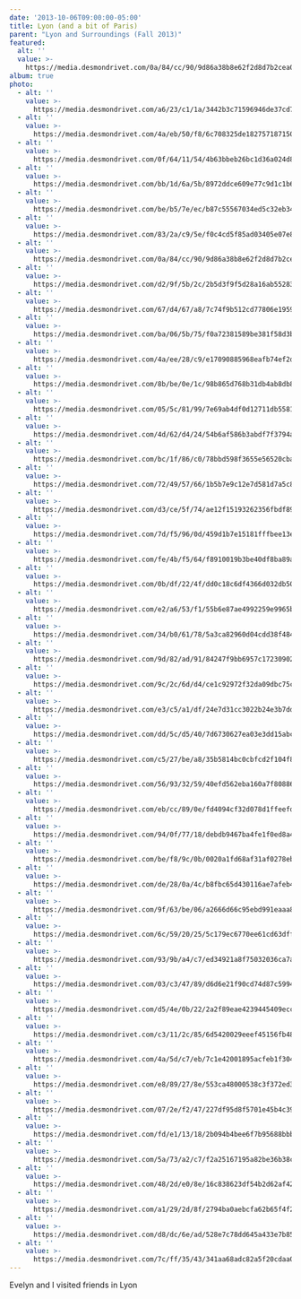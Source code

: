 ```yaml
---
date: '2013-10-06T09:00:00-05:00'
title: Lyon (and a bit of Paris)
parent: "Lyon and Surroundings (Fall 2013)"
featured:
  alt: ''
  value: >-
    https://media.desmondrivet.com/0a/84/cc/90/9d86a38b8e62f2d8d7b2cea0945edfd41ea49fa9e8b1832e0769f894.jpg
album: true
photo:
  - alt: ''
    value: >-
      https://media.desmondrivet.com/a6/23/c1/1a/3442b3c71596946de37cd77776d574c84e6a0f517d0ce580e61b3b8a.jpg
  - alt: ''
    value: >-
      https://media.desmondrivet.com/4a/eb/50/f8/6c708325de1827571871500b7b997f407fdd8f2392b74e6b640cd6a4.jpg
  - alt: ''
    value: >-
      https://media.desmondrivet.com/0f/64/11/54/4b63bbeb26bc1d36a024d80b23e3dfc77ad750333ef2dcc3828e7e10.jpg
  - alt: ''
    value: >-
      https://media.desmondrivet.com/bb/1d/6a/5b/8972ddce609e77c9d1c1b6c3bad92217ad55e8a24ef726d9bad30a70.jpg
  - alt: ''
    value: >-
      https://media.desmondrivet.com/be/b5/7e/ec/b87c55567034ed5c32eb34fc3bff9801dea0e79ab10b6cceb0fdba87.jpg
  - alt: ''
    value: >-
      https://media.desmondrivet.com/83/2a/c9/5e/f0c4cd5f85ad03405e07e8941859120c30392e02a45d9c7f8d6f8eb0.jpg
  - alt: ''
    value: >-
      https://media.desmondrivet.com/0a/84/cc/90/9d86a38b8e62f2d8d7b2cea0945edfd41ea49fa9e8b1832e0769f894.jpg
  - alt: ''
    value: >-
      https://media.desmondrivet.com/d2/9f/5b/2c/2b5d3f9f5d28a16ab55283c335e7ebb8683d1dc67cefa2d38d7111ab.jpg
  - alt: ''
    value: >-
      https://media.desmondrivet.com/67/d4/67/a8/7c74f9b512cd77806e19599b9ac6990c5c3bfb93ae3cccfdcdbb89e9.jpg
  - alt: ''
    value: >-
      https://media.desmondrivet.com/ba/06/5b/75/f0a72381589be381f58d3ba567d7282d5298607872772729f281b236.jpg
  - alt: ''
    value: >-
      https://media.desmondrivet.com/4a/ee/28/c9/e17090885968eafb74ef2dee7b2008c536ab5a780e5d7cbe655708d2.jpg
  - alt: ''
    value: >-
      https://media.desmondrivet.com/8b/be/0e/1c/98b865d768b31db4ab8db8833f55d799bff85e755dd13c8b61966809.jpg
  - alt: ''
    value: >-
      https://media.desmondrivet.com/05/5c/81/99/7e69ab4df0d12711db5581e3dc64fb6a97709cafc83068e35957afd1.jpg
  - alt: ''
    value: >-
      https://media.desmondrivet.com/4d/62/d4/24/54b6af586b3abdf7f3794a9515359c16249fab5f6c373c11dd879d90.jpg
  - alt: ''
    value: >-
      https://media.desmondrivet.com/bc/1f/86/c0/78bbd598f3655e56520cbac40dabde26c0fb7000f74e76d5ecccf39c.jpg
  - alt: ''
    value: >-
      https://media.desmondrivet.com/72/49/57/66/1b5b7e9c12e7d581d7a5c8795bc9c190bbcb5ea48070594b465c69b1.jpg
  - alt: ''
    value: >-
      https://media.desmondrivet.com/d3/ce/5f/74/ae12f15193262356fbdf89d1d4732ee0249b38b25b4d630288cbb9ec.jpg
  - alt: ''
    value: >-
      https://media.desmondrivet.com/7d/f5/96/0d/459d1b7e15181fffbee13e78d3a350e9b0cb74c1d0a2822845bbbb5e.jpg
  - alt: ''
    value: >-
      https://media.desmondrivet.com/fe/4b/f5/64/f8910019b3be40df8ba89adca6dec622aebea9390d3d78dfa2bd987b.jpg
  - alt: ''
    value: >-
      https://media.desmondrivet.com/0b/df/22/4f/dd0c18c6df4366d032db505c51f3b45b7e824870e6d887a4192161d9.jpg
  - alt: ''
    value: >-
      https://media.desmondrivet.com/e2/a6/53/f1/55b6e87ae4992259e9965bf6a978817fed245f215cf1464e9a448697.jpg
  - alt: ''
    value: >-
      https://media.desmondrivet.com/34/b0/61/78/5a3ca82960d04cdd38f48451c8aebc700f957b72e03379757cf84b04.jpg
  - alt: ''
    value: >-
      https://media.desmondrivet.com/9d/82/ad/91/84247f9bb6957c1723090295f3baf6274b3c22e51824d321c4442e7a.jpg
  - alt: ''
    value: >-
      https://media.desmondrivet.com/9c/2c/6d/d4/ce1c92972f32da09dbc75c307837771879bcc7ff0d925619986dd4f9.jpg
  - alt: ''
    value: >-
      https://media.desmondrivet.com/e3/c5/a1/df/24e7d31cc3022b24e3b7dd38411ea3ba8821a96fc40cf42ba2040ad2.jpg
  - alt: ''
    value: >-
      https://media.desmondrivet.com/dd/5c/d5/40/7d6730627ea03e3dd15abc935a4472768d4a2b2faaa5944a3648606e.jpg
  - alt: ''
    value: >-
      https://media.desmondrivet.com/c5/27/be/a8/35b5814bc0cbfcd2f104f8cf17cd929ea02dd9598be9dcaeda40a965.jpg
  - alt: ''
    value: >-
      https://media.desmondrivet.com/56/93/32/59/40efd562eba160a7f808860e2b676b0af9502322ae570f45736c23c3.jpg
  - alt: ''
    value: >-
      https://media.desmondrivet.com/eb/cc/89/0e/fd4094cf32d078d1ffeefdff537efe68c3692683b6933ea0aa4f1dfd.jpg
  - alt: ''
    value: >-
      https://media.desmondrivet.com/94/0f/77/18/debdb9467ba4fe1f0ed8a4003dc960e1c34dcad18d7bf3bc60be7f11.jpg
  - alt: ''
    value: >-
      https://media.desmondrivet.com/be/f8/9c/0b/0020a1fd68af31af0278eb6e467a722d6acbc224c223b7fd5f705127.jpg
  - alt: ''
    value: >-
      https://media.desmondrivet.com/de/28/0a/4c/b8fbc65d430116ae7afeb4edea248d3f0d6f003d9cbecc7a16df1cc7.jpg
  - alt: ''
    value: >-
      https://media.desmondrivet.com/9f/63/be/06/a2666d66c95ebd991eaaa82a60f672b65cc68af225eaf310c123cc66.jpg
  - alt: ''
    value: >-
      https://media.desmondrivet.com/6c/59/20/25/5c179ec6770ee61cd63dff54b7b7f5004b0ae4f0e0e184620ae3456b.jpg
  - alt: ''
    value: >-
      https://media.desmondrivet.com/93/9b/a4/c7/ed34921a8f75032036ca7a60300622d2a43c1857f57c66679eeaecb7.jpg
  - alt: ''
    value: >-
      https://media.desmondrivet.com/03/c3/47/89/d6d6e21f90cd74d87c59947b3538652a8e5d358ff36f34eb19b25e4a.jpg
  - alt: ''
    value: >-
      https://media.desmondrivet.com/d5/4e/0b/22/2a2f89eae4239445409eccbe1f71cb4c396622577863995f30e866bb.jpg
  - alt: ''
    value: >-
      https://media.desmondrivet.com/c3/11/2c/85/6d5420029eeef45156fb48b096b206508efaf7474e09d89df2d95a58.jpg
  - alt: ''
    value: >-
      https://media.desmondrivet.com/4a/5d/c7/eb/7c1e42001895acfeb1f30487967033e55e0974326b12b876b998f173.jpg
  - alt: ''
    value: >-
      https://media.desmondrivet.com/e8/89/27/8e/553ca48000538c3f372ed3d7c3082644bb0d56f816dd5444b605fb77.jpg
  - alt: ''
    value: >-
      https://media.desmondrivet.com/07/2e/f2/47/227df95d8f5701e45b4c39dc529816453a0c75fa0238aaf256314d27.jpg
  - alt: ''
    value: >-
      https://media.desmondrivet.com/fd/e1/13/18/2b094b4bee6f7b95688bbb2c04ca79fdbac9b4b216720860a43a2e65.jpg
  - alt: ''
    value: >-
      https://media.desmondrivet.com/5a/73/a2/c7/f2a25167195a82be36b38c22f1127b2af2c856597ef384a447fc6425.jpg
  - alt: ''
    value: >-
      https://media.desmondrivet.com/48/2d/e0/8e/16c838623df54b2d62af42e07309a064f9cb36eb840358927489dd1f.jpg
  - alt: ''
    value: >-
      https://media.desmondrivet.com/a1/29/2d/8f/2794ba0aebcfa62b65f4f292dc016170e070e4e1bd75301b7f6c64fb.jpg
  - alt: ''
    value: >-
      https://media.desmondrivet.com/d8/dc/6e/ad/528e7c78dd645a433e7b850f7edc98dda2c0e64be62ebcb785e0a2f0.jpg
  - alt: ''
    value: >-
      https://media.desmondrivet.com/7c/ff/35/43/341aa68adc82a5f20cdaa041d4e908a73a5060eb5dd479711e0a6735.jpg
---
```


Evelyn and I visited friends in Lyon
